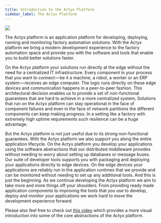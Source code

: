 ```yaml
---
title: Introduction to the Actyx Platform
sidebar_label: The Actyx Platform
---
```


![](/images/home/actyx_platform.png)

The Actyx platform is an application platform for developing, deploying, running and monitoring factory automation solutions.
With the Actyx platform we bring a modern development experience to the factory automation space and provide you with the software and tools that enable you to build better solutions faster.

On the Actyx platform your solutions run directly at the edge without the need for a centralized IT infrastructure.
Every component in your process that you want to connect — be it a machine, a robot, a worker or an ERP system — receives an edge computer.
The logic runs directly on these edge devices and communication happens in a peer-to-peer fashion.
This architectural decision enables us to provide a set of non-functional guarantees that are hard to achieve in a more centralized system; Solutions that run on the Actyx platform can stay operational in the face of component failures and even in the face of network partitions the different components can keep making progress.
In a setting like a factory with extremely high uptime requirements such resilience can be a huge advantage.

But the Actyx platform is not just useful due to its strong non-functional guarantees.
With the Actyx platform we also support you along the entire application lifecycle.
On the Actyx platform you develop your applications using the software abstractions that our distributed middleware provides without needing to worry about setting up databases or message buses.
Our suite of developer tools supports you with packaging and deploying your applications directly to edge devices.
On the edge devices your applications are reliably run in the application runtimes that we provide and can be monitored without needing to set up any additional tools.
And this is just the beginning.
As we continue developing the Actyx platform we aim to take more and more things off your shoulders.
From providing ready made application components to improving the tools that you use to develop, deploy and monitor your applications we work hard to move the development experience forward.

Please also feel free to check out [this video](https://www.youtube.com/watch?v=T36Gsae9woo) which provides a more visual introduction into some of the core abstractions of the Actyx platform.